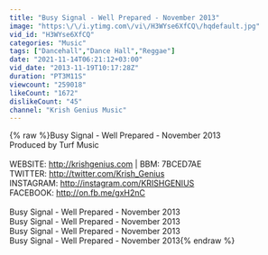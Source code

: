 ```yaml
---
title: "Busy Signal - Well Prepared - November 2013"
image: "https:\/\/i.ytimg.com\/vi\/H3WYse6XfCQ\/hqdefault.jpg"
vid_id: "H3WYse6XfCQ"
categories: "Music"
tags: ["Dancehall","Dance Hall","Reggae"]
date: "2021-11-14T06:21:12+03:00"
vid_date: "2013-11-19T10:17:28Z"
duration: "PT3M11S"
viewcount: "259018"
likeCount: "1672"
dislikeCount: "45"
channel: "Krish Genius Music"
---
```

{% raw %}Busy Signal - Well Prepared - November 2013<br />Produced by Turf Music<br /><br />WEBSITE: <a rel="nofollow" target="blank" href="http://krishgenius.com">http://krishgenius.com</a>  |  BBM: 7BCED7AE<br />TWITTER: <a rel="nofollow" target="blank" href="http://twitter.com/Krish_Genius">http://twitter.com/Krish_Genius</a><br />INSTAGRAM: <a rel="nofollow" target="blank" href="http://instagram.com/KRISHGENIUS">http://instagram.com/KRISHGENIUS</a><br />FACEBOOK: <a rel="nofollow" target="blank" href="http://on.fb.me/gxH2nC">http://on.fb.me/gxH2nC</a><br /><br />Busy Signal - Well Prepared - November 2013<br />Busy Signal - Well Prepared - November 2013<br />Busy Signal - Well Prepared - November 2013<br />Busy Signal - Well Prepared - November 2013{% endraw %}

